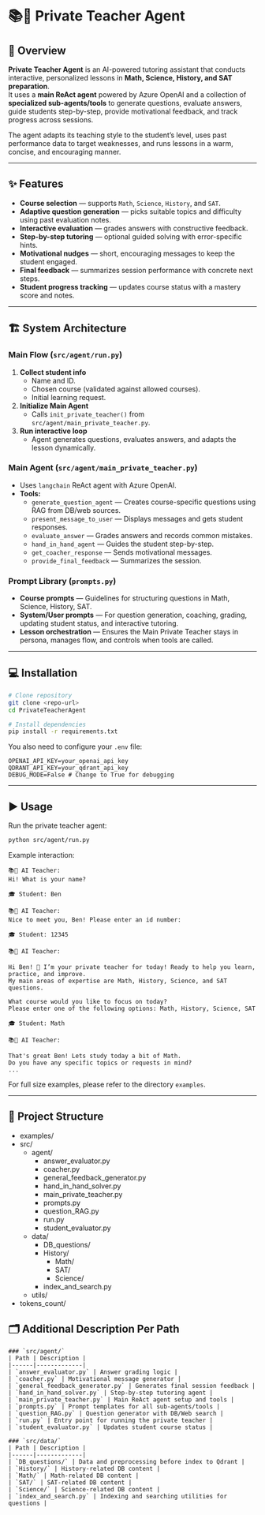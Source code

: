 # 📚🤖 Private Teacher Agent 

## 📝 Overview
**Private Teacher Agent** is an AI-powered tutoring assistant that conducts interactive, personalized lessons in **Math, Science, History, and SAT preparation**.  
It uses a **main ReAct agent** powered by Azure OpenAI and a collection of **specialized sub-agents/tools** to generate questions, evaluate answers, guide students step-by-step, provide motivational feedback, and track progress across sessions.

The agent adapts its teaching style to the student’s level, uses past performance data to target weaknesses, and runs lessons in a warm, concise, and encouraging manner.

---

## ✨ Features

- **Course selection** — supports `Math`, `Science`, `History`, and `SAT`.
- **Adaptive question generation** — picks suitable topics and difficulty using past evaluation notes.
- **Interactive evaluation** — grades answers with constructive feedback.
- **Step-by-step tutoring** — optional guided solving with error-specific hints.
- **Motivational nudges** — short, encouraging messages to keep the student engaged.
- **Final feedback** — summarizes session performance with concrete next steps.
- **Student progress tracking** — updates course status with a mastery score and notes.

---

## 🏗️ System Architecture

### Main Flow (`src/agent/run.py`)
1. **Collect student info**  
   - Name and ID.
   - Chosen course (validated against allowed courses).
   - Initial learning request.
2. **Initialize Main Agent**  
   - Calls `init_private_teacher()` from `src/agent/main_private_teacher.py`.
3. **Run interactive loop**  
   - Agent generates questions, evaluates answers, and adapts the lesson dynamically.

### Main Agent (`src/agent/main_private_teacher.py`)
- Uses `langchain` ReAct agent with Azure OpenAI.
- **Tools:**
  - `generate_question_agent` — Creates course-specific questions using RAG from DB/web sources.
  - `present_message_to_user` — Displays messages and gets student responses.
  - `evaluate_answer` — Grades answers and records common mistakes.
  - `hand_in_hand_agent` — Guides the student step-by-step.
  - `get_coacher_response` — Sends motivational messages.
  - `provide_final_feedback` — Summarizes the session.

### Prompt Library (`prompts.py`)
- **Course prompts** — Guidelines for structuring questions in Math, Science, History, SAT.
- **System/User prompts** — For question generation, coaching, grading, updating student status, and interactive tutoring.
- **Lesson orchestration** — Ensures the Main Private Teacher stays in persona, manages flow, and controls when tools are called.

---

## 💻 Installation

```bash
# Clone repository
git clone <repo-url>
cd PrivateTeacherAgent

# Install dependencies
pip install -r requirements.txt
```

You also need to configure your `.env` file:

```env
OPENAI_API_KEY=your_openai_api_key
QDRANT_API_KEY=your_qdrant_api_key
DEBUG_MODE=False # Change to True for debugging
```

---

## ▶️ Usage

Run the private teacher agent:

```bash
python src/agent/run.py
```

Example interaction:

```
📚🤖 AI Teacher:
Hi! What is your name?

🎓 Student: Ben

📚🤖 AI Teacher:
Nice to meet you, Ben! Please enter an id number:

🎓 Student: 12345

📚🤖 AI Teacher:

Hi Ben! 👋 I’m your private teacher for today! Ready to help you learn, practice, and improve.
My main areas of expertise are Math, History, Science, and SAT questions.

What course would you like to focus on today?
Please enter one of the following options: Math, History, Science, SAT

🎓 Student: Math

📚🤖 AI Teacher:

That's great Ben! Lets study today a bit of Math.
Do you have any specific topics or requests in mind?
...
```
For full size examples, please refer to the directory `examples`.

---

## 📂 Project Structure
- examples/                       
- src/
   - agent/
      - answer_evaluator.py
      - coacher.py
      - general_feedback_generator.py
      - hand_in_hand_solver.py      
      - main_private_teacher.py    
      - prompts.py             
      - question_RAG.py            
      - run.py                   
      - student_evaluator.py      
   - data/
      - DB_questions/             
      - History/
         - Math/
         - SAT/
         - Science/
      - index_and_search.py         
   - utils/
- tokens_count/            


## 🗂️ Additional Description Per Path
```
### `src/agent/`
| Path | Description |
|------|-------------|
| `answer_evaluator.py` | Answer grading logic |
| `coacher.py` | Motivational message generator |
| `general_feedback_generator.py` | Generates final session feedback |
| `hand_in_hand_solver.py` | Step-by-step tutoring agent |
| `main_private_teacher.py` | Main ReAct agent setup and tools |
| `prompts.py` | Prompt templates for all sub-agents/tools |
| `question_RAG.py` | Question generator with DB/Web search |
| `run.py` | Entry point for running the private teacher |
| `student_evaluator.py` | Updates student course status |

### `src/data/`
| Path | Description |
|------|-------------|
| `DB_questions/` | Data and preprocessing before index to Qdrant |
| `History/` | History-related DB content |
| `Math/` | Math-related DB content |
| `SAT/` | SAT-related DB content |
| `Science/` | Science-related DB content |
| `index_and_search.py` | Indexing and searching utilities for questions |


